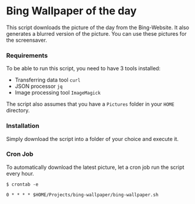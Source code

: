 # Bing Wallpaper of the day

This script downloads the picture of the day from the Bing-Website. It also generates a blurred version of the picture. You can use these pictures for the screensaver.

### Requirements
To be able to run this script, you need to have 3 tools installed:

* Transferring data tool `curl`
* JSON processor `jq`
* Image processing tool `ImageMagick`

The script also assumes that you have a `Pictures` folder in your `HOME` directory.

### Installation
Simply download the script into a folder of your choice and execute it.

### Cron Job
To automatically download the latest picture, let a cron job run the script every hour.

```
$ crontab -e

0 * * * * $HOME/Projects/bing-wallpaper/bing-wallpaper.sh
```
